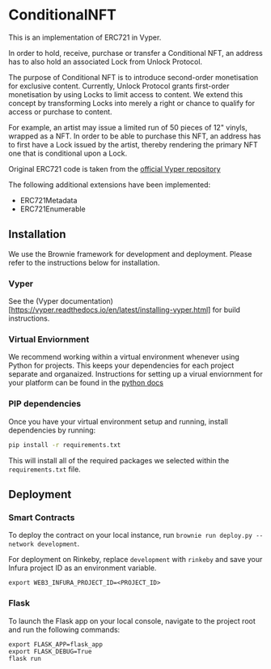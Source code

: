 # ConditionalNFT

This is an implementation of ERC721 in Vyper.

In order to hold, receive, purchase or transfer a Conditional NFT, an address has to also hold an associated Lock from Unlock Protocol.

The purpose of Conditional NFT is to introduce second-order monetisation for exclusive content. Currently, Unlock Protocol grants first-order monetisation by using Locks to limit access to content. We extend this concept by transforming Locks into merely a right or chance to qualify for access or purchase to content.

For example, an artist may issue a limited run of 50 pieces of 12" vinyls, wrapped as a NFT. In order to be able to purchase this NFT, an address has to first have a Lock issued by the artist, thereby rendering the primary NFT one that is conditional upon a Lock.  

Original ERC721 code is taken from the [official Vyper repository](https://github.com/vyperlang/vyper/blob/master/examples/tokens/ERC721.vy)

The following additional extensions have been implemented:
- ERC721Metadata
- ERC721Enumerable

## Installation

We use the Brownie framework for development and deployment. Please refer to the instructions below for installation.

### Vyper

See the (Vyper documentation)[https://vyper.readthedocs.io/en/latest/installing-vyper.html] for build instructions.

### Virtual Enviornment

We recommend working within a virtual environment whenever using Python for projects. This keeps your dependencies for each project separate and organaized. Instructions for setting up a virual enviornment for your platform can be found in the [python docs](https://packaging.python.org/guides/installing-using-pip-and-virtual-environments/)

### PIP dependencies

Once you have your virtual environment setup and running, install dependencies by running:
```bash
pip install -r requirements.txt
```
This will install all of the required packages we selected within the `requirements.txt` file.

## Deployment

### Smart Contracts

To deploy the contract on your local instance, run `brownie run deploy.py --network development`.

For deployment on Rinkeby, replace `development` with `rinkeby` and save your Infura project ID as an environment variable.

```
export WEB3_INFURA_PROJECT_ID=<PROJECT_ID>
```

### Flask

To launch the Flask app on your local console, navigate to the project root and run the following commands:

```
export FLASK_APP=flask_app
export FLASK_DEBUG=True
flask run
```
